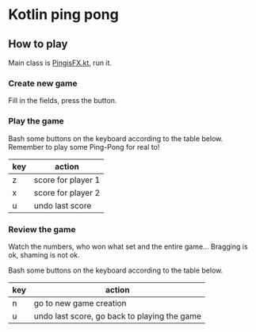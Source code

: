 # Kotlin ping pong
        
## How to play

Main class is [PingisFX.kt](src/main/kotlin/se/vbgt/pingis/gui/PingisFX.kt), run it.

### Create new game

Fill in the fields, press the button.

### Play the game

Bash some buttons on the keyboard according to the table below. 
Remember to play some Ping-Pong for real to!

| key       | action            |
| ---       | ---               |
| z         | score for player 1 |
| x         | score for player 2 |
| u         | undo last score    |

### Review the game

Watch the numbers, who won what set and the entire game... 
Bragging is ok, shaming is not ok.

Bash some buttons on the keyboard according to the table below.

| key       | action            |
| ---       | ---               |
| n         | go to new game creation |
| u         | undo last score, go back to playing the game    |
